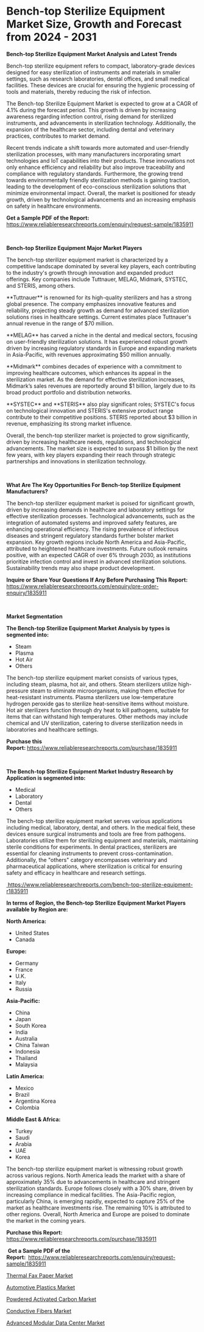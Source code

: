 <p><h1>Bench-top Sterilize Equipment Market Size, Growth and Forecast from 2024 - 2031</h1></p><p><strong>Bench-top Sterilize Equipment Market Analysis and Latest Trends</strong></p>
<p><p>Bench-top sterilize equipment refers to compact, laboratory-grade devices designed for easy sterilization of instruments and materials in smaller settings, such as research laboratories, dental offices, and small medical facilities. These devices are crucial for ensuring the hygienic processing of tools and materials, thereby reducing the risk of infection.</p><p>The Bench-top Sterilize Equipment Market is expected to grow at a CAGR of 4.1% during the forecast period. This growth is driven by increasing awareness regarding infection control, rising demand for sterilized instruments, and advancements in sterilization technology. Additionally, the expansion of the healthcare sector, including dental and veterinary practices, contributes to market demand. </p><p>Recent trends indicate a shift towards more automated and user-friendly sterilization processes, with many manufacturers incorporating smart technologies and IoT capabilities into their products. These innovations not only enhance efficiency and reliability but also improve traceability and compliance with regulatory standards. Furthermore, the growing trend towards environmentally friendly sterilization methods is gaining traction, leading to the development of eco-conscious sterilization solutions that minimize environmental impact. Overall, the market is positioned for steady growth, driven by technological advancements and an increasing emphasis on safety in healthcare environments.</p></p>
<p><strong>Get a Sample PDF of the Report:&nbsp;</strong> <a href="https://www.reliableresearchreports.com/enquiry/request-sample/1835911?utm_campaign=1486&utm_medium=2&utm_source=Github&utm_content=ia&utm_term=16102024&utm_id=bench-top-sterilize-equipment">https://www.reliableresearchreports.com/enquiry/request-sample/1835911</a></p>
<p>&nbsp;</p>
<p><strong>Bench-top Sterilize Equipment Major Market Players</strong></p>
<p><p>The bench-top sterilizer equipment market is characterized by a competitive landscape dominated by several key players, each contributing to the industry's growth through innovation and expanded product offerings. Key companies include Tuttnauer, MELAG, Midmark, SYSTEC, and STERIS, among others.</p><p>**Tuttnauer** is renowned for its high-quality sterilizers and has a strong global presence. The company emphasizes innovative features and reliability, projecting steady growth as demand for advanced sterilization solutions rises in healthcare settings. Current estimates place Tuttnauer's annual revenue in the range of $70 million.</p><p>**MELAG** has carved a niche in the dental and medical sectors, focusing on user-friendly sterilization solutions. It has experienced robust growth driven by increasing regulatory standards in Europe and expanding markets in Asia-Pacific, with revenues approximating $50 million annually.</p><p>**Midmark** combines decades of experience with a commitment to improving healthcare outcomes, which enhances its appeal in the sterilization market. As the demand for effective sterilization increases, Midmark’s sales revenues are reportedly around $1 billion, largely due to its broad product portfolio and distribution networks.</p><p>**SYSTEC** and **STERIS** also play significant roles; SYSTEC's focus on technological innovation and STERIS's extensive product range contribute to their competitive positions. STERIS reported about $3 billion in revenue, emphasizing its strong market influence.</p><p>Overall, the bench-top sterilizer market is projected to grow significantly, driven by increasing healthcare needs, regulations, and technological advancements. The market size is expected to surpass $1 billion by the next few years, with key players expanding their reach through strategic partnerships and innovations in sterilization technology.</p></p>
<p>&nbsp;</p>
<p><strong>What Are The Key Opportunities For Bench-top Sterilize Equipment Manufacturers?</strong></p>
<p><p>The bench-top sterilizer equipment market is poised for significant growth, driven by increasing demands in healthcare and laboratory settings for effective sterilization processes. Technological advancements, such as the integration of automated systems and improved safety features, are enhancing operational efficiency. The rising prevalence of infectious diseases and stringent regulatory standards further bolster market expansion. Key growth regions include North America and Asia-Pacific, attributed to heightened healthcare investments. Future outlook remains positive, with an expected CAGR of over 6% through 2030, as institutions prioritize infection control and invest in advanced sterilization solutions. Sustainability trends may also shape product development.</p></p>
<p><strong>Inquire or Share Your Questions If Any Before Purchasing This Report:</strong> <a href="https://www.reliableresearchreports.com/enquiry/pre-order-enquiry/1835911?utm_campaign=1486&utm_medium=2&utm_source=Github&utm_content=ia&utm_term=16102024&utm_id=bench-top-sterilize-equipment">https://www.reliableresearchreports.com/enquiry/pre-order-enquiry/1835911</a></p>
<p>&nbsp;</p>
<p><strong>Market Segmentation</strong></p>
<p><strong>The Bench-top Sterilize Equipment Market Analysis by types is segmented into:</strong></p>
<p><ul><li>Steam</li><li>Plasma</li><li>Hot Air</li><li>Others</li></ul></p>
<p><p>The bench-top sterilize equipment market consists of various types, including steam, plasma, hot air, and others. Steam sterilizers utilize high-pressure steam to eliminate microorganisms, making them effective for heat-resistant instruments. Plasma sterilizers use low-temperature hydrogen peroxide gas to sterilize heat-sensitive items without moisture. Hot air sterilizers function through dry heat to kill pathogens, suitable for items that can withstand high temperatures. Other methods may include chemical and UV sterilization, catering to diverse sterilization needs in laboratories and healthcare settings.</p></p>
<p><strong>Purchase this Report:&nbsp;</strong><a href="https://www.reliableresearchreports.com/purchase/1835911?utm_campaign=1486&utm_medium=2&utm_source=Github&utm_content=ia&utm_term=16102024&utm_id=bench-top-sterilize-equipment">https://www.reliableresearchreports.com/purchase/1835911</a></p>
<p>&nbsp;</p>
<p><strong>The Bench-top Sterilize Equipment Market Industry Research by Application is segmented into:</strong></p>
<p><ul><li>Medical</li><li>Laboratory</li><li>Dental</li><li>Others</li></ul></p>
<p><p>The bench-top sterilize equipment market serves various applications including medical, laboratory, dental, and others. In the medical field, these devices ensure surgical instruments and tools are free from pathogens. Laboratories utilize them for sterilizing equipment and materials, maintaining sterile conditions for experiments. In dental practices, sterilizers are essential for cleaning instruments to prevent cross-contamination. Additionally, the "others" category encompasses veterinary and pharmaceutical applications, where sterilization is critical for ensuring safety and efficacy in healthcare and research settings.</p></p>
<p><a href="https://www.reliableresearchreports.com/bench-top-sterilize-equipment-r1835911?utm_campaign=1486&utm_medium=2&utm_source=Github&utm_content=ia&utm_term=16102024&utm_id=bench-top-sterilize-equipment">&nbsp;https://www.reliableresearchreports.com/bench-top-sterilize-equipment-r1835911</a></p>
<p><strong>In terms of Region, the Bench-top Sterilize Equipment Market Players available by Region are:</strong></p>
<p>
    <p> <strong> North America: </strong>
        <ul>
            <li>United States</li>
            <li>Canada</li>
        </ul>
        </p> 
    <p> <strong> Europe: </strong>
        <ul>
            <li>Germany</li>
            <li>France</li>
            <li>U.K.</li>
            <li>Italy</li>
            <li>Russia</li>
        </ul>
        </p> 
    <p> <strong> Asia-Pacific: </strong>
        <ul>
            <li>China</li>
            <li>Japan</li>
            <li>South Korea</li>
            <li>India</li>
            <li>Australia</li>
            <li>China Taiwan</li>
            <li>Indonesia</li>
            <li>Thailand</li>
            <li>Malaysia</li>
        </ul>
        </p> 
    <p> <strong> Latin America: </strong>
        <ul>
            <li>Mexico</li>
            <li>Brazil</li>
            <li>Argentina Korea</li>
            <li>Colombia</li>
        </ul>
        </p> 
    <p> <strong> Middle East & Africa: </strong>
        <ul>
            <li>Turkey</li>
            <li>Saudi</li>
            <li>Arabia</li>
            <li>UAE</li>
            <li>Korea</li>
        </ul>
    </p>
    </p>
<p><p>The bench-top sterilize equipment market is witnessing robust growth across various regions. North America leads the market with a share of approximately 35% due to advancements in healthcare and stringent sterilization standards. Europe follows closely with a 30% share, driven by increasing compliance in medical facilities. The Asia-Pacific region, particularly China, is emerging rapidly, expected to capture 25% of the market as healthcare investments rise. The remaining 10% is attributed to other regions. Overall, North America and Europe are poised to dominate the market in the coming years.</p></p>
<p><strong>Purchase this Report: </strong><a href="https://www.reliableresearchreports.com/purchase/1835911?utm_campaign=1486&utm_medium=2&utm_source=Github&utm_content=ia&utm_term=16102024&utm_id=bench-top-sterilize-equipment">https://www.reliableresearchreports.com/purchase/1835911</a></p>
<p>&nbsp;<strong>Get a Sample PDF of the Report:&nbsp;&nbsp;</strong><a href="https://www.reliableresearchreports.com/enquiry/request-sample/1835911?utm_campaign=1486&utm_medium=2&utm_source=Github&utm_content=ia&utm_term=16102024&utm_id=bench-top-sterilize-equipment">https://www.reliableresearchreports.com/enquiry/request-sample/1835911</a></p>
<p><strong></strong></p>
<p><p><a href="https://www.linkedin.com/pulse/thermal-fax-paper-market-outlook-share-analysis-growth-trends-5laic?utm_campaign=1486&utm_medium=2&utm_source=Github&utm_content=ia&utm_term=16102024&utm_id=bench-top-sterilize-equipment">Thermal Fax Paper Market</a></p><p><a href="https://www.linkedin.com/pulse/global-automotive-plastics-market-opportunities-challenges2024-lcaxc?utm_campaign=1486&utm_medium=2&utm_source=Github&utm_content=ia&utm_term=16102024&utm_id=bench-top-sterilize-equipment">Automotive Plastics Market</a></p><p><a href="https://www.linkedin.com/pulse/global-powdered-activated-carbon-market-pulse-trends-growth-bgv4c?utm_campaign=1486&utm_medium=2&utm_source=Github&utm_content=ia&utm_term=16102024&utm_id=bench-top-sterilize-equipment">Powdered Activated Carbon Market</a></p><p><a href="https://www.linkedin.com/pulse/future-conductive-fibers-market-global-forecast-trends-2024-liolc?utm_campaign=1486&utm_medium=2&utm_source=Github&utm_content=ia&utm_term=16102024&utm_id=bench-top-sterilize-equipment">Conductive Fibers Market</a></p><p><a href="https://github.com/indrystar/Market-Research-Report-List-5/blob/main/advanced-modular-data-center-market.md?utm_campaign=1486&utm_medium=2&utm_source=Github&utm_content=ia&utm_term=16102024&utm_id=bench-top-sterilize-equipment">Advanced Modular Data Center Market</a></p></p>